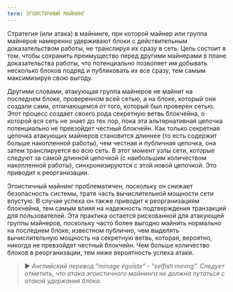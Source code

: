 ```yaml
---
term: ЭГОИСТИЧНЫЙ МАЙНИНГ
---
```


Стратегия (или атака) в майнинге, при которой майнер или группа майнеров намеренно удерживают блоки с действительным доказательством работы, не транслируя их сразу в сеть. Цель состоит в том, чтобы сохранить преимущество перед другими майнерами в плане доказательства работы, что потенциально позволяет им добывать несколько блоков подряд и публиковать их все сразу, тем самым максимизируя свою выгоду.

Другими словами, атакующая группа майнеров не майнит на последнем блоке, проверенном всей сетью, а на блоке, который они создали сами, отличающемся от того, который был проверен сетью. Этот процесс создает своего рода секретную ветвь блокчейна, о которой вся сеть не знает до тех пор, пока эта альтернативная цепочка потенциально не превзойдет честный блокчейн. Как только секретная цепочка атакующих майнеров становится длиннее (то есть содержит больше накопленной работы), чем честная и публичная цепочка, она затем транслируется во всю сеть. В этот момент узлы сети, которые следуют за самой длинной цепочкой (с наибольшим количеством накопленной работы), синхронизируются с этой новой цепочкой. Это приводит к реорганизации.

Эгоистичный майнинг проблематичен, поскольку он снижает безопасность системы, тратя часть вычислительной мощности сети впустую. В случае успеха он также приводит к реорганизациям блокчейна, тем самым влияя на надежность подтверждения транзакций для пользователей. Эта практика остается рискованной для атакующей группы майнеров, поскольку часто более выгодно майнить нормально на последнем блоке, известном публично, чем выделять вычислительную мощность на секретную ветвь, которая, вероятно, никогда не превзойдет честный блокчейн. Чем больше количество блоков в реорганизации, тем ниже вероятность успеха атаки.

> ► *Английский перевод "minage égoïste" - "selfish mining". Следует отметить, что атака эгоистичного майнинга не должна путаться с атакой удержания блока.*